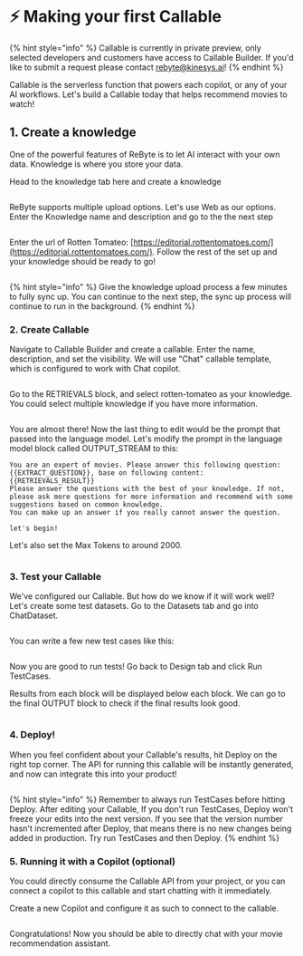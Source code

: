 # ⚡ Making your first Callable

{% hint style="info" %}
Callable is currently in private preview, only selected developers and customers have access to Callable Builder. If you'd like to submit a request please contact rebyte@kinesys.ai!
{% endhint %}

Callable is the serverless function that powers each copilot, or any of your AI workflows. Let's build a Callable today that helps recommend movies to watch!&#x20;

## 1. Create a knowledge

One of the powerful features of ReByte is to let AI interact with your own data. Knowledge is where you store your data.&#x20;

Head to the knowledge tab here and create a knowledge

<figure><img src="../.gitbook/assets/image (4).png" alt=""><figcaption></figcaption></figure>

ReByte supports multiple upload options. Let's use Web as our options. Enter the Knowledge name and description and go to the the next step

<figure><img src="../.gitbook/assets/image (27).png" alt=""><figcaption></figcaption></figure>

Enter the url of Rotten Tomateo: [https://editorial.rottentomatoes.com/](https://editorial.rottentomatoes.com/). Follow the rest of the set up and your knowledge should be ready to go! &#x20;

<figure><img src="../.gitbook/assets/image (12).png" alt=""><figcaption></figcaption></figure>

{% hint style="info" %}
Give the knowledge upload process a few minutes to fully sync up. You can continue to the next step, the sync up process will continue to run in the background.
{% endhint %}

### 2. Create Callable

Navigate to Callable Builder and create a callable. Enter the name, description, and set the visibility. We will use "Chat" callable template, which is configured to work with Chat copilot.

<figure><img src="../.gitbook/assets/image (26).png" alt=""><figcaption></figcaption></figure>

Go to the RETRIEVALS block, and select rotten-tomateo as your knowledge. You could select multiple knowledge if you have more information.&#x20;

<figure><img src="../.gitbook/assets/image (19).png" alt=""><figcaption></figcaption></figure>

You are almost there! Now the last thing to edit would be the prompt that passed into the language model. Let's modify the prompt in the language model block called OUTPUT\_STREAM to this:

```atom
You are an expert of movies. Please answer this following question: {{EXTRACT_QUESTION}}, base on following content:
{{RETRIEVALS_RESULT}}
Please answer the questions with the best of your knowledge. If not, please ask more questions for more information and recommend with some suggestions based on common knowledge.
You can make up an answer if you really cannot answer the question.

let's begin!
```

Let's also set the Max Tokens to around 2000.

<figure><img src="../.gitbook/assets/image (2).png" alt=""><figcaption></figcaption></figure>

### 3. Test your Callable

We've configured our Callable. But how do we know if it will work well? Let's create some test datasets. Go to the Datasets tab and go into ChatDataset.

<figure><img src="../.gitbook/assets/image (21).png" alt=""><figcaption></figcaption></figure>

You can write a few new test cases like this:

<figure><img src="../.gitbook/assets/image (14).png" alt=""><figcaption></figcaption></figure>

Now you are good to run tests! Go back to Design tab and click Run TestCases.&#x20;

Results from each block will be displayed below each block. We can go to the final OUTPUT block to check if the final results look good.&#x20;

<figure><img src="../.gitbook/assets/image (25).png" alt=""><figcaption></figcaption></figure>

### 4. Deploy!

When you feel confident about your Callable's results, hit Deploy on the right top corner. The API for running this callable will be instantly generated, and now can integrate this into your product!

<figure><img src="../.gitbook/assets/image (7).png" alt=""><figcaption></figcaption></figure>

{% hint style="info" %}
Remember to always run TestCases before hitting Deploy. After editing your Callable, If you don't run TestCases, Deploy won't freeze your edits into the next version. If you see that the version number hasn't incremented after Deploy, that means there is no new changes being added in production. Try run TestCases and then Deploy.
{% endhint %}

### 5. Running it with a Copilot (optional)

You could directly consume the Callable API from your project, or you can connect a copilot to this callable and start chatting with it immediately.

Create a new Copilot and configure it as such to connect to the callable.

<figure><img src="../.gitbook/assets/image (24).png" alt=""><figcaption></figcaption></figure>

Congratulations! Now you should be able to directly chat with your movie recommendation assistant.

<figure><img src="../.gitbook/assets/image (23).png" alt=""><figcaption></figcaption></figure>

